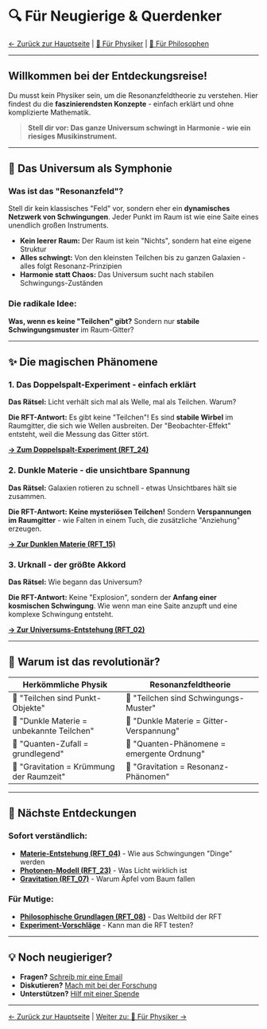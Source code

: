 # 🔍 Für Neugierige & Querdenker

[← Zurück zur Hauptseite](../README.md) | [🧮 Für Physiker](physiker.md) | [💭 Für Philosophen](philosophen.md)

---

## Willkommen bei der Entdeckungsreise!

Du musst kein Physiker sein, um die Resonanzfeldtheorie zu verstehen. Hier findest du die **faszinierendsten Konzepte** - einfach erklärt und ohne komplizierte Mathematik.

> **Stell dir vor: Das ganze Universum schwingt in Harmonie - wie ein riesiges Musikinstrument.**

---

## 🎻 Das Universum als Symphonie

### Was ist das "Resonanzfeld"?
Stell dir kein klassisches "Feld" vor, sondern eher ein **dynamisches Netzwerk von Schwingungen**. Jeder Punkt im Raum ist wie eine Saite eines unendlich großen Instruments.

- **Kein leerer Raum:** Der Raum ist kein "Nichts", sondern hat eine eigene Struktur
- **Alles schwingt:** Von den kleinsten Teilchen bis zu ganzen Galaxien - alles folgt Resonanz-Prinzipien  
- **Harmonie statt Chaos:** Das Universum sucht nach stabilen Schwingungs-Zuständen

### Die radikale Idee:
**Was, wenn es keine "Teilchen" gibt?** Sondern nur **stabile Schwingungsmuster** im Raum-Gitter?

---

## ✨ Die magischen Phänomene

### 1. Das Doppelspalt-Experiment - einfach erklärt
**Das Rätsel:** Licht verhält sich mal als Welle, mal als Teilchen. Warum?

**Die RFT-Antwort:** Es gibt keine "Teilchen"! Es sind **stabile Wirbel** im Raumgitter, die sich wie Wellen ausbreiten. Der "Beobachter-Effekt" entsteht, weil die Messung das Gitter stört.

**[→ Zum Doppelspalt-Experiment (RFT_24)](../docs/quantenphysik/RFT_24.md)**

### 2. Dunkle Materie - die unsichtbare Spannung  
**Das Rätsel:** Galaxien rotieren zu schnell - etwas Unsichtbares hält sie zusammen.

**Die RFT-Antwort:** **Keine mysteriösen Teilchen!** Sondern **Verspannungen im Raumgitter** - wie Falten in einem Tuch, die zusätzliche "Anziehung" erzeugen.

**[→ Zur Dunklen Materie (RFT_15)](../docs/kosmologie/RFT_15.md)**

### 3. Urknall - der größte Akkord
**Das Rätsel:** Wie begann das Universum?

**Die RFT-Antwort:** Keine "Explosion", sondern der **Anfang einer kosmischen Schwingung**. Wie wenn man eine Saite anzupft und eine komplexe Schwingung entsteht.

**[→ Zur Universums-Entstehung (RFT_02)](../docs/grundlagen/RFT_02.md)**

---

## 🎯 Warum ist das revolutionär?

| Herkömmliche Physik | Resonanzfeldtheorie |
|---------------------|---------------------|
| 🤷 "Teilchen sind Punkt-Objekte" | 🎻 "Teilchen sind Schwingungs-Muster" |
| 🤷 "Dunkle Materie = unbekannte Teilchen" | 🎻 "Dunkle Materie = Gitter-Verspannung" |
| 🤷 "Quanten-Zufall = grundlegend" | 🎻 "Quanten-Phänomene = emergente Ordnung" |
| 🤷 "Gravitation = Krümmung der Raumzeit" | 🎻 "Gravitation = Resonanz-Phänomen" |

---

## 🚀 Nächste Entdeckungen

### Sofort verständlich:
- **[Materie-Entstehung (RFT_04)](../docs/materiebildung/RFT_04.md)** - Wie aus Schwingungen "Dinge" werden
- **[Photonen-Modell (RFT_23)](../docs/quantenphysik/RFT_23.md)** - Was Licht wirklich ist
- **[Gravitation (RFT_07)](../docs/gravitation/RFT_07.md)** - Warum Äpfel vom Baum fallen

### Für Mutige:
- **[Philosophische Grundlagen (RFT_08)](../docs/grundlagen/RFT_08.md)** - Das Weltbild der RFT
- **[Experiment-Vorschläge](../docs/experimente/)** - Kann man die RFT testen?

---

## 💡 Noch neugieriger?

- **Fragen?** [Schreib mir eine Email](../kontakt.md)
- **Diskutieren?** [Mach mit bei der Forschung](../mitwirken.md)  
- **Unterstützen?** [Hilf mit einer Spende](../mitwirken.md)

---
[← Zurück zur Hauptseite](../README.md) | [Weiter zu: 🧮 Für Physiker →](physiker.md)
